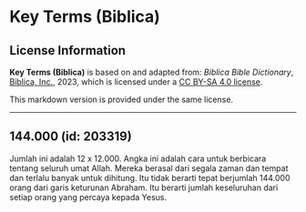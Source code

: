 # Key Terms (Biblica)

## License Information

**Key Terms (Biblica)** is based on and adapted from: _Biblica Bible Dictionary_, [Biblica, Inc.](https://www.biblica.com/), 2023, which is licensed under a [CC BY-SA 4.0 license](https://creativecommons.org/licenses/by-sa/4.0/legalcode.en).

This markdown version is provided under the same license.



--------------------------------

## 144.000 (id: 203319)

Jumlah ini adalah 12 x 12\.000\. Angka ini adalah cara untuk berbicara tentang seluruh umat Allah. Mereka berasal dari segala zaman dan tempat dan terlalu banyak untuk dihitung. Itu tidak berarti tepat berjumlah 144\.000 orang dari garis keturunan Abraham. Itu berarti jumlah keseluruhan dari setiap orang yang percaya kepada Yesus.


